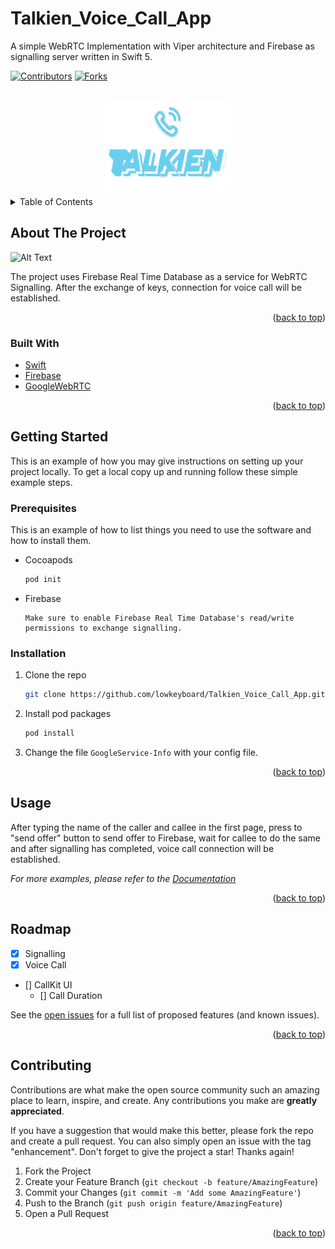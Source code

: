 # Talkien_Voice_Call_App
A simple WebRTC Implementation with Viper architecture and Firebase as signalling server written in Swift 5.

<div id="top"></div>

[![Contributors][contributors-shield]][contributors-url]
[![Forks][forks-shield]][forks-url]

<!-- PROJECT LOGO -->
<br />
<div align="center">
  <a href="https://github.com/lowkeyboard/Talkien_Voice_Call_App">
    <img src="Talkien/logo.png" alt="Logo" width="200" height="150">
  </a>
</div>

<!-- TABLE OF CONTENTS -->
<details>
  <summary>Table of Contents</summary>
  <ol>
    <li>
      <a href="#about-the-project">About The Project</a>
      <ul>
        <li><a href="#built-with">Built With</a></li>
      </ul>
    </li>
    <li>
      <a href="#getting-started">Getting Started</a>
      <ul>
        <li><a href="#prerequisites">Prerequisites</a></li>
        <li><a href="#installation">Installation</a></li>
      </ul>
    </li>
    <li><a href="#usage">Usage</a></li>
    <li><a href="#roadmap">Roadmap</a></li>
    <li><a href="#contributing">Contributing</a></li>
  </ol>
</details>

<!-- ABOUT THE PROJECT -->

## About The Project

![Alt Text](https://media.giphy.com/media/sAVf03gbOId35WEcD1/giphy.gif)

The project uses Firebase Real Time Database as a service for WebRTC Signalling. After the exchange of keys, connection for voice call will be established.

<p align="right">(<a href="#top">back to top</a>)</p>

### Built With

- [Swift](https://docs.swift.org/swift-book/)
- [Firebase](http://firebase.google.com)
- [GoogleWebRTC](https://cocoapods.org/pods/GoogleWebRTC)

<p align="right">(<a href="#top">back to top</a>)</p>

<!-- GETTING STARTED -->

## Getting Started

This is an example of how you may give instructions on setting up your project locally.
To get a local copy up and running follow these simple example steps.

### Prerequisites

This is an example of how to list things you need to use the software and how to install them.

- Cocoapods
  ```sh
  pod init
  ```
- Firebase
  ```
  Make sure to enable Firebase Real Time Database's read/write permissions to exchange signalling.
  ```

### Installation

1. Clone the repo
   ```sh
   git clone https://github.com/lowkeyboard/Talkien_Voice_Call_App.git
   ```
2. Install pod packages
   ```sh
   pod install
   ```
3. Change the file `GoogleService-Info` with your config file.

<p align="right">(<a href="#top">back to top</a>)</p>

<!-- USAGE EXAMPLES -->

## Usage

After typing the name of the caller and callee in the first page, press to "send offer" button to send offer to Firebase,
wait for callee to do the same and after signalling has completed, voice call connection will be established.

_For more examples, please refer to the [Documentation](https://webrtc.googlesource.com/src/+/refs/heads/main/examples/objc/AppRTCMobile)_

<p align="right">(<a href="#top">back to top</a>)</p>

<!-- ROADMAP -->

## Roadmap

- [x] Signalling
- [x] Voice Call
- [] CallKit UI
  - [] Call Duration

See the [open issues](https://github.com/lowkeyboard/Talkien_Voice_Call_App/issues) for a full list of proposed features (and known issues).

<p align="right">(<a href="#top">back to top</a>)</p>

<!-- CONTRIBUTING -->

## Contributing

Contributions are what make the open source community such an amazing place to learn, inspire, and create. Any contributions you make are **greatly appreciated**.

If you have a suggestion that would make this better, please fork the repo and create a pull request. You can also simply open an issue with the tag "enhancement".
Don't forget to give the project a star! Thanks again!

1. Fork the Project
2. Create your Feature Branch (`git checkout -b feature/AmazingFeature`)
3. Commit your Changes (`git commit -m 'Add some AmazingFeature'`)
4. Push to the Branch (`git push origin feature/AmazingFeature`)
5. Open a Pull Request

<p align="right">(<a href="#top">back to top</a>)</p>

<!-- MARKDOWN LINKS & IMAGES -->

[contributors-shield]: https://img.shields.io/github/contributors/lowkeyboard/Talkien_Voice_Call_App.svg?style=for-the-badge
[contributors-url]: https://github.com/lowkeyboard/Talkien_Voice_Call_App/graphs/contributors
[forks-shield]: https://img.shields.io/github/forks/lowkeyboard/Talkien_Voice_Call_App.svg?style=for-the-badge
[forks-url]: https://github.com/lowkeyboard/Talkien_Voice_Call_App/network/members
[stars-shield]: https://img.shields.io/github/stars/lowkeyboard/Talkien_Voice_Call_App.svg?style=for-the-badge
[stars-url]: https://github.com/lowkeyboard/Talkien_Voice_Call_App/stargazers
[issues-shield]: https://img.shields.io/github/issues/lowkeyboard/Talkien_Voice_Call_App.svg?style=for-the-badge
[issues-url]: https://github.com/lowkeyboard/Talkien_Voice_Call_App/issues
